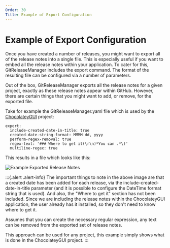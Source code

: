 ```yaml
---
Order: 30
Title: Example of Export Configuration
---
```


# Example of Export Configuration

Once you have created a number of releases, you might want to export all of the release notes into a single file.  This is especially useful if you want to embed all the release notes within your application.  To cater for this, GitReleaseManager includes the export command.  The format of the resulting file can be configured via a number of parameters.

Out of the box, GitReleaseManager exports all the release notes for a given project, exactly as these release notes appear within GitHub.  However, there are certain things that you might want to add, or remove, for the exported file.

Take for example the GitReleaseManager.yaml file which is used by the [ChocolateyGUI](https://github.com/chocolatey/ChocolateyGUI) project:

```
export:
  include-created-date-in-title: true
  created-date-string-format: MMMM dd, yyyy
  perform-regex-removal: true
  regex-text: '### Where to get it(\r\n)*You can .*\)'
  multiline-regex: true
```

This results in a file which looks like this:

![Example Exported Release Notes](https://raw.githubusercontent.com/GitTools/GitReleaseManager/develop/docs/images/example-export.png)

:::{.alert .alert-info}
The important things to note in the above image are that a created date has been added for each release, via the include-created-date-in-title parameter (and it is possible to configure the DateTime format string that is used).  And also, the "Where to get it" section has not been included.  Since we are including the release notes within the ChocolateyGUI application, the user already has it installed, so they don't need to know where to get it.

Assumes that you can create the necessary regular expression, any text can be removed from the exported set of release notes.

This approach can be used for any project, this example simply shows what is done in the ChocolateyGUI project.
:::